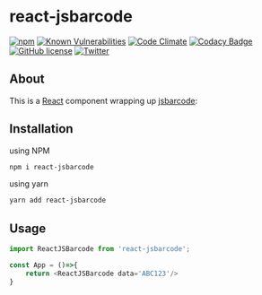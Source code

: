 # react-jsbarcode


[![npm](https://img.shields.io/npm/v/react-jsbarcode.svg)](https://www.npmjs.com/package/react-jsbarcode)
[![Known Vulnerabilities](https://snyk.io/test/github/iamchathu/react-jsbarcode/badge.svg)](https://snyk.io/test/github/iamchathu/react-jsbarcode)
[![Code Climate](https://codeclimate.com/github/iamchathu/react-jsbarcode/badges/gpa.svg)](https://codeclimate.com/github/iamchathu/react-jsbarcode)
[![Codacy Badge](https://app.codacy.com/project/badge/Grade/1327fdb350f84fc7b3dded573c983892)](https://www.codacy.com/gh/iamchathu/react-jsbarcode/dashboard?utm_source=github.com&amp;utm_medium=referral&amp;utm_content=iamchathu/react-jsbarcode&amp;utm_campaign=Badge_Grade)
[![GitHub license](https://img.shields.io/badge/license-MIT-blue.svg)](https://raw.githubusercontent.com/iamchathu/react-jsbarcode/master/LICENSE)
[![Twitter](https://img.shields.io/twitter/url/https/github.com/iamchathu/react-jsbarcode.svg?style=social)](https://twitter.com/intent/tweet?text=Barcode+for+react&url=https%3A%2F%2Fgithub.com%2Fiamchathu%2Freact-jsbarcode)


## About

This is a [React](https://reactjs.org) component wrapping up [jsbarcode]([https://](https://github.com/lindell/JsBarcode)):


## Installation

using NPM

```bash
npm i react-jsbarcode
```

using yarn

```bash
yarn add react-jsbarcode
```

## Usage 

```ts
import ReactJSBarcode from 'react-jsbarcode';

const App = ()=>{
    return <ReactJSBarcode data='ABC123'/>
}

```

